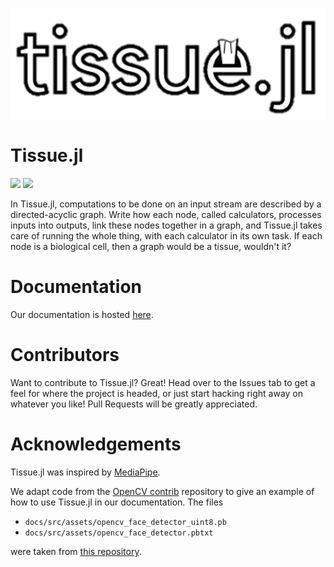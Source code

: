 ![logo](/docs/src/assets/logo.png)
# Tissue.jl
[![](https://img.shields.io/badge/docs-stable-blue.svg)](https://plafer.github.io/Tissue.jl/stable)
[![](https://img.shields.io/badge/docs-dev-blue.svg)](https://plafer.github.io/Tissue.jl/dev)

In Tissue.jl, computations to be done on an input stream are described by a directed-acyclic graph. Write how each node, called calculators, processes inputs into outputs, link these nodes together in a graph, and Tissue.jl takes care of running the whole thing, with each calculator in its own task. If each node is a biological cell, then a graph would be a tissue, wouldn't it?

# Documentation

Our documentation is hosted [here](https://plafer.github.io/Tissue.jl/stable).

# Contributors
Want to contribute to Tissue.jl? Great! Head over to the Issues tab to get a feel for where the project is headed, or just start hacking right away on whatever you like! Pull Requests will be greatly appreciated.

# Acknowledgements
Tissue.jl was inspired by [MediaPipe](https://arxiv.org/abs/1906.08172).

We adapt code from the [OpenCV contrib](https://github.com/opencv/opencv_contrib) repository to give an example of how to use Tissue.jl in our documentation. The files 

- `docs/src/assets/opencv_face_detector_uint8.pb`
- `docs/src/assets/opencv_face_detector.pbtxt` 

were taken from [this repository](https://github.com/opencv/opencv_extra/tree/master/testdata/dnn).